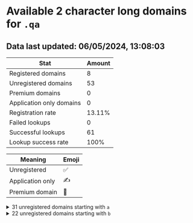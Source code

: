 # Available 2 character long domains for `.qa`

## Data last updated: 06/05/2024, 13:08:03

|Stat|Amount|
|--|--|
|Registered domains|8|
|Unregistered domains|53|
|Premium domains|0|
|Application only domains|0|
|Registration rate|13.11%|
|Failed lookups|0|
|Successful lookups|61|
|Lookup success rate|100%|


|Meaning|Emoji|
|--|--|
|Unregistered|:white_check_mark:|
|Application only|:writing_hand:|
|Premium domain|:gem:|

<details>
<summary>31 unregistered domains starting with <bold><code>a</code></bold></summary>

|Type|Domain|
|--|--|
|:white_check_mark:|`a0.qa`|
|:white_check_mark:|`a1.qa`|
|:white_check_mark:|`a2.qa`|
|:white_check_mark:|`a3.qa`|
|:white_check_mark:|`a4.qa`|
|:white_check_mark:|`a5.qa`|
|:white_check_mark:|`a6.qa`|
|:white_check_mark:|`a7.qa`|
|:white_check_mark:|`a8.qa`|
|:white_check_mark:|`a9.qa`|
|:white_check_mark:|`ab.qa`|
|:white_check_mark:|`ac.qa`|
|:white_check_mark:|`ad.qa`|
|:white_check_mark:|`ae.qa`|
|:white_check_mark:|`af.qa`|
|:white_check_mark:|`ag.qa`|
|:white_check_mark:|`ai.qa`|
|:white_check_mark:|`aj.qa`|
|:white_check_mark:|`al.qa`|
|:white_check_mark:|`am.qa`|
|:white_check_mark:|`an.qa`|
|:white_check_mark:|`ao.qa`|
|:white_check_mark:|`aq.qa`|
|:white_check_mark:|`ar.qa`|
|:white_check_mark:|`as.qa`|
|:white_check_mark:|`at.qa`|
|:white_check_mark:|`au.qa`|
|:white_check_mark:|`av.qa`|
|:white_check_mark:|`aw.qa`|
|:white_check_mark:|`ax.qa`|
|:white_check_mark:|`az.qa`|
</details>
<details>
<summary>22 unregistered domains starting with <bold><code>b</code></bold></summary>

|Type|Domain|
|--|--|
|:white_check_mark:|`ba.qa`|
|:white_check_mark:|`bb.qa`|
|:white_check_mark:|`be.qa`|
|:white_check_mark:|`bf.qa`|
|:white_check_mark:|`bg.qa`|
|:white_check_mark:|`bh.qa`|
|:white_check_mark:|`bi.qa`|
|:white_check_mark:|`bj.qa`|
|:white_check_mark:|`bk.qa`|
|:white_check_mark:|`bl.qa`|
|:white_check_mark:|`bm.qa`|
|:white_check_mark:|`bn.qa`|
|:white_check_mark:|`bo.qa`|
|:white_check_mark:|`bq.qa`|
|:white_check_mark:|`br.qa`|
|:white_check_mark:|`bs.qa`|
|:white_check_mark:|`bt.qa`|
|:white_check_mark:|`bu.qa`|
|:white_check_mark:|`bv.qa`|
|:white_check_mark:|`bw.qa`|
|:white_check_mark:|`bx.qa`|
|:white_check_mark:|`by.qa`|
</details>